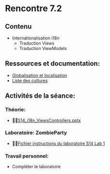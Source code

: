 # Rencontre 7.2

## Contenu
- Internationalisation i18n 
  - Traduction Views
  - Traduction ViewModels

## Ressources et documentation: 
- [Globalisation et localisation](https://docs.microsoft.com/en-us/aspnet/core/fundamentals/localization?view=aspnetcore-5.0) 
- [Liste des cultures](https://docwiki.embarcadero.com/RADStudio/Sydney/en/Language_Culture_Names,_Codes,_and_ISO_Values)

## Activités de la séance: 

### Théorie:  
- 🔗‍💥[S14_i18n_ViewsControllers.pptx](BRISE) 

### Laboratoire: ZombieParty 
- 🔗‍💥[Fichier instructions du laboratoire S14 Lab 1](BRISE) 
 
### Travail personnel:
- Compléter le laboratoire 